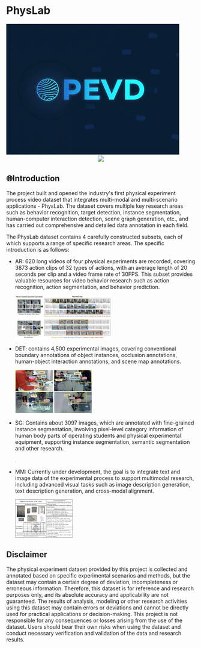 

# PhysLab

<img src="img/pevd.png" alt="pevd" style="zoom: 45%;" />

<div align="center"><img src="https://img.shields.io/badge/Version-1.0--alpha-brightgreen"> </div>

## 🌐Introduction

The project built and opened the industry's first physical experiment process video dataset that integrates multi-modal and multi-scenario applications - PhysLab. The dataset covers multiple key research areas such as behavior recognition, target detection, instance segmentation, human-computer interaction detection, scene graph generation, etc., and has carried out comprehensive and detailed data annotation in each field.

The PhysLab dataset contains 4 carefully constructed subsets, each of which supports a range of specific research areas. The specific introduction is as follows:

- AR: 620 long videos of four physical experiments are recorded, covering 3873 action clips of 32 types of actions, with an average length of 20 seconds per clip and a video frame rate of 30FPS. This subset provides valuable resources for video behavior research such as action recognition, action segmentation, and behavior prediction.

  <img src="img/Fig. 1.jpg" alt="Fig. 1" style="zoom:25%;" />

- DET: contains 4,500 experimental images, covering conventional boundary annotations of object instances, occlusion annotations, human-object interaction annotations, and scene map annotations.

  <img src="img/intro.jpg" alt="图4-1" style="zoom: 25%;" />

- SG: Contains about 3097 images, which are annotated with fine-grained instance segmentation, involving pixel-level category information of human body parts of operating students and physical experimental equipment, supporting instance segmentation, semantic segmentation and other research.

  <img src="img/Fig. 3.jpg" alt="图4-1" style="zoom: 5%;" />

- MM: Currently under development, the goal is to integrate text and image data of the experimental process to support multimodal research, including advanced visual tasks such as image description generation, text description generation, and cross-modal alignment.

  <img src="img/Fig. 2.jpg" alt="Fig. 2" style="zoom:15%;" />


## Disclaimer

The physical experiment dataset provided by this project is collected and annotated based on specific experimental scenarios and methods, but the dataset may contain a certain degree of deviation, incompleteness or erroneous information. Therefore, this dataset is for reference and research purposes only, and its absolute accuracy and applicability are not guaranteed. The results of analysis, modeling or other research activities using this dataset may contain errors or deviations and cannot be directly used for practical applications or decision-making. This project is not responsible for any consequences or losses arising from the use of the dataset. Users should bear their own risks when using the dataset and conduct necessary verification and validation of the data and research results.
